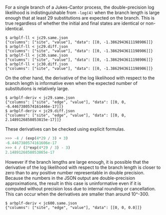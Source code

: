 For a single branch of a Jukes-Cantor process,
the double-precision log likelihood is indistinguishable from
`-log(4)` when the branch length is large enough that at least
29 substitutions are expected on the branch.
This is true regardless of whether the initial and final states
are identical or non-identical.

```shell
$ arbplf-ll < jc29.same.json 
{"columns": ["site", "value"], "data": [[0, -1.3862943611198906]]}
$ arbplf-ll < jc29.diff.json 
{"columns": ["site", "value"], "data": [[0, -1.3862943611198906]]}
$ arbplf-ll < jc30.same.json 
{"columns": ["site", "value"], "data": [[0, -1.3862943611198906]]}
$ arbplf-ll < jc30.diff.json 
{"columns": ["site", "value"], "data": [[0, -1.3862943611198906]]}
```

On the other hand, the derivative of the log likelihood with respect
to the branch length is informative even when the expected number
of substitutions is relatively large.

```shell
$ arbplf-deriv < jc29.same.json
{"columns": ["site", "edge", "value"], "data": [[0, 0, -6.4467380574161446e-17]]}
$ arbplf-deriv < jc29.diff.json 
{"columns": ["site", "edge", "value"], "data": [[0, 0, 2.1489126858053815e-17]]}
```

These derivatives can be checked using explicit formulas.

```python
>>> -4 / (exp(4*29 / 3) + 3)
-6.4467380574161606e-17
>>> 4 / (3*exp(4*29 / 3) - 3)
2.1489126858053865e-17
```

However if the branch lengths are large enough,
it is possible that the derivative of the log likelihood with
respect to the branch length is closer to zero than to any
positive number representable in double precision.
Because the numbers in the JSON output are double-precision approximations,
the result in this case is uninformative even if it is computed without
precision loss due to internal rounding or cancellation.
This can occur when the derivatives are smaller than around 10^-300.

```shell
$ arbplf-deriv < jc600.same.json 
{"columns": ["site", "edge", "value"], "data": [[0, 0, 0.0]]}
```
